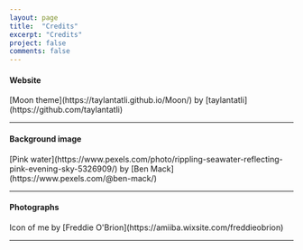 ```yaml
---
layout: page
title:  "Credits"
excerpt: "Credits"
project: false
comments: false
---
```

<h4>Website</h4>
[Moon theme](https://taylantatli.github.io/Moon/) by [taylantatli](https://github.com/taylantatli)
<hr>

<h4>Background image</h4>
[Pink water](https://www.pexels.com/photo/rippling-seawater-reflecting-pink-evening-sky-5326909/) by [Ben Mack](https://www.pexels.com/@ben-mack/)
<hr>

<h4>Photographs</h4>
Icon of me by [Freddie O'Brion](https://amiiba.wixsite.com/freddieobrion)
<hr>
